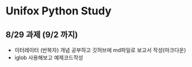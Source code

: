 Unifox Python Study
==================
8/29 과제 (9/2 까지)
---------
+ 이터레이터 (반복자) 개념 공부하고 깃허브에 md파일로 보고서 작성(마크다운)
+ iglob 사용해보고 예제코드작성
